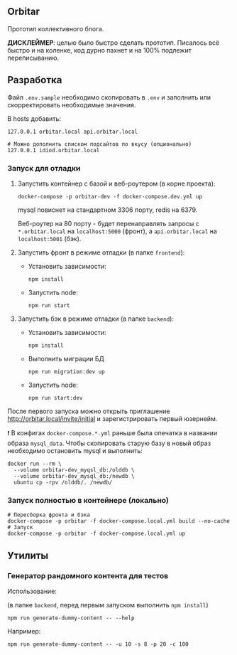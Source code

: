 ## Orbitar

Прототип коллективного блога.

**ДИСКЛЕЙМЕР**: целью было быстро сделать прототип. Писалось всё быстро и на коленке, код дурно пахнет и на 100% подлежит переписыванию.

## Разработка
Файл `.env.sample` необходимо скопировать в `.env` и заполнить или скорректировать необходимые значения.

В hosts добавить:
```
127.0.0.1 orbitar.local api.orbitar.local

# Можно дополнить списком подсайтов по вкусу (опционально)
127.0.0.1 idiod.orbitar.local
```

### Запуск для отладки

1. Запустить контейнер с базой и веб-роутером (в корне проекта):
    ```
    docker-compose -p orbitar-dev -f docker-compose.dev.yml up
    ```
    mysql повиснет на стандартном 3306 порту, redis на 6379.
    
    Веб-роутер на 80 порту - будет перенаправлять запросы с `*.orbitar.local` на `localhost:5000` (фронт), а `api.orbitar.local` на `localhost:5001` (бэк).


2. Запустить фронт в режиме отладки (в папке `frontend`):
    
    * Установить зависимости:
        ```
        npm install
        ```  
    * Запустить node:
        ```
        npm run start
        ```
      
3. Запустить бэк в режиме отладки (в папке `backend`):

   * Установить зависимости:
       ```
       npm install
       ```  
   * Выполнить миграции БД
      ```
      npm run migration:dev up
      ```
   * Запустить node:
       ```
       npm run start:dev
       ```

После первого запуска можно открыть приглашение http://orbitar.local/invite/initial и зарегистрировать первый юзернейм.

❗️ В конфигах `docker-compose.*.yml` раньше была опечатка в названии образа `mysql_data`. Чтобы скопировать старую базу в новый образ необходимо остановить mysql и выполнить:
```
docker run --rm \
  --volume orbitar-dev_myqsl_db:/olddb \
  --volume orbitar-dev_mysql_db:/newdb \
  ubuntu cp -rpv /olddb/. /newdb/
```


### Запуск полностью в контейнере (локально)
```
# Пересборка фронта и бэка
docker-compose -p orbitar -f docker-compose.local.yml build --no-cache
# Запуск
docker-compose -p orbitar -f docker-compose.local.yml up
```

## Утилиты

### Генератор рандомного контента для тестов

Использование:

(в папке `backend`, перед первым запуском выполнить `npm install`)

    npm run generate-dummy-content -- --help
   
Например:
   
    npm run generate-dummy-content -- -u 10 -s 8 -p 20 -c 100
   